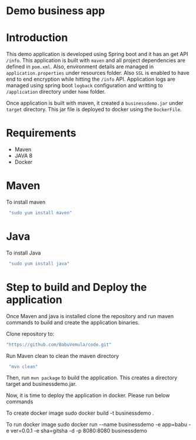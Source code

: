 Demo business app
============================

Introduction
==========================
This demo application is developed using Spring boot and it has an get API `/info`. This application is built with `maven` and all project dependencies are defined in `pom.xml`. Also, environment details are managed in `application.properties` under resources folder. Also `SSL` is enabled to have end to end encryption while hitting the `/info` API. Application logs are managed using spring boot `logback` configuration and writting to `/application` directory under `home` folder.

Once application is built with maven, it created a `businessdemo.jar` under `target` directory. This jar file is deployed to docker using the `DockerFile`.

Requirements
======================
- Maven
- JAVA 8
- Docker

Maven
===========================
To install maven 
```sh
 "sudo yum install maven"
```
Java
=============================
To install Java
```sh
 "sudo yum install java"
```

Step to build and Deploy the application
==========================================
Once Maven and java is installed clone the repository and run maven commands to build and create the application binaries.

Clone repository to: 
```sh
"https://github.com/BabuVemula/code.git"

```
Run Maven clean to clean the maven directory
```sh
 "mvn clean" 
 ```
Then, run `mvn package` to build the application. This creates a directory target and businessdemo.jar.

Now, it is time to deploy the application in docker. Please run below commands

To create docker image
sudo docker build -t businessdemo .

To run docker image
sudo docker run --name businessdemo
	 -e app=babu
	 -e ver=0.0.1
	 -e sha=gitsha
	 -d -p 8080:8080 businessdemo


